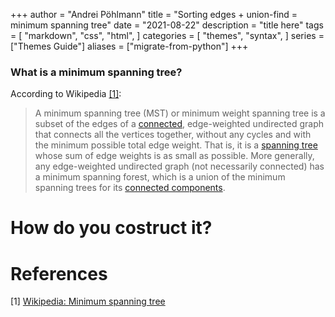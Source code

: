 +++ author = "Andrei Pöhlmann"
title = "Sorting edges + union-find = minimum spanning tree"
date = "2021-08-22"
description = "title here"
tags = [
"markdown",
"css",
"html",
]
categories = [
"themes",
"syntax",
]
series = ["Themes Guide"]
aliases = ["migrate-from-python"]
+++



### What is a minimum spanning tree?

According to Wikipedia [[1]](https://en.wikipedia.org/wiki/Minimum_spanning_tree):

>A minimum spanning tree (MST) or minimum weight spanning tree is a subset of the edges of a [connected](https://en.wikipedia.org/wiki/Connected_graph), 
> edge-weighted undirected graph that connects all the vertices together, without any cycles and with 
> the minimum possible total edge weight. That is, it is a [spanning tree](https://en.wikipedia.org/wiki/Spanning_tree) 
> whose sum of edge weights is 
> as small as possible. More generally, any edge-weighted undirected graph (not necessarily connected) 
> has a minimum spanning forest, which is a union of the minimum spanning trees for its [connected 
> components](https://en.wikipedia.org/wiki/Component_(graph_theory)).

# How do you costruct it? 



# References 

[1] [Wikipedia: Minimum spanning tree](https://en.wikipedia.org/wiki/Minimum_spanning_tree)